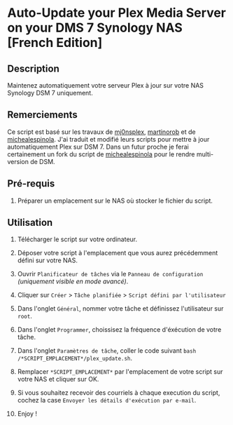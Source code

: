 # Auto-Update your Plex Media Server on your DMS 7 Synology NAS [French Edition]

## Description
Maintenez automatiquement votre serveur Plex à jour sur votre NAS Synology DSM 7 uniquement.

## Remerciements
Ce script est basé sur les travaux de [mj0nsplex](https://forums.plex.tv/u/j0nsplex), [martinorob](https://github.com/martinorob/plexupdate) et de [michealespinola](https://github.com/michealespinola/syno.plexupdate). J'ai traduit et modifié leurs scripts pour mettre à jour automatiquement Plex sur DSM 7. Dans un futur proche je ferai certainement un fork du script de [michealespinola](https://github.com/michealespinola/syno.plexupdate) pour le rendre multi-version de DSM.

## Pré-requis
1. Préparer un emplacement sur le NAS où stocker le fichier du script.

## Utilisation
1. Télécharger le script sur votre ordinateur.

1. Déposer votre script à l'emplacement que vous aurez précédemment défini sur votre NAS.

1. Ouvrir ```Planificateur de tâches``` via le ```Panneau de configuration``` *(uniquement visible en mode avancé)*.

1. Cliquer sur ```Créer``` > ```Tâche planifiée``` > ```Script défini par l'utilisateur```

1. Dans l'onglet ```Général```, nommer votre tâche et définissez l'utilisateur sur ```root```.

1. Dans l'onglet ```Programmer```, choissisez la fréquence d'éxécution de votre tâche.

1. Dans l'onglet ```Paramètres de tâche```, coller le code suivant ```bash /*SCRIPT_EMPLACEMENT*/plex_update.sh```.

1. Remplacer ```*SCRIPT_EMPLACEMENT*``` par l'emplacement de votre script sur votre NAS et cliquer sur OK.

1. Si vous souhaitez recevoir des courriels à chaque execution du script, cochez la case ```Envoyer les détails d'exécution par e-mail```.

1. Enjoy !
